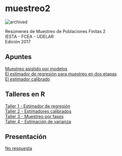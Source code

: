 # muestreo2  

![archived](https://img.shields.io/badge/lifecycle-archived-red.svg)

Resúmenes de Muestreo de Poblaciones Finitas 2  
IESTA - FCEA - UDELAR  
Edición 2017  

## Apuntes

[Muestreo asistido por modelos](https://github.com/daczarne/muestreo2/blob/master/Resumenes/14_asistido/14_asistido.pdf)  
[El estimador de regresión para muestreo en dos etapas](https://github.com/daczarne/muestreo2/blob/master/Resumenes/15_reg_dos_etapas/15_reg_dos_etapas.pdf)  
[El estimador calibrado](https://github.com/daczarne/muestreo2/blob/master/Resumenes/16_calibrado/16_calibrado.pdf)  

## Talleres en R

[Taller 1 - Estimador de regresión](https://github.com/daczarne/muestreo2/blob/master/Talleres/Taller%201/survey.R)  
[Taller 2 - Estimadores calibrados](https://github.com/daczarne/muestreo2/blob/master/Talleres/Taller%202/Taller%202.R)  
[Taller 3 - Muestreo por fases](https://github.com/daczarne/muestreo2/blob/master/Talleres/Taller%203/Taller%207-11-2017.R)  
[Taller 4 - Estimación de varianza](https://github.com/daczarne/muestreo2/blob/master/Talleres/Taller%204/Var%202017.R)  

## Presentación

[No respuesta](https://github.com/daczarne/muestreo2/blob/master/Presentaci%C3%B3n%20no%20respuesta/No%20respuesta.pdf)  
